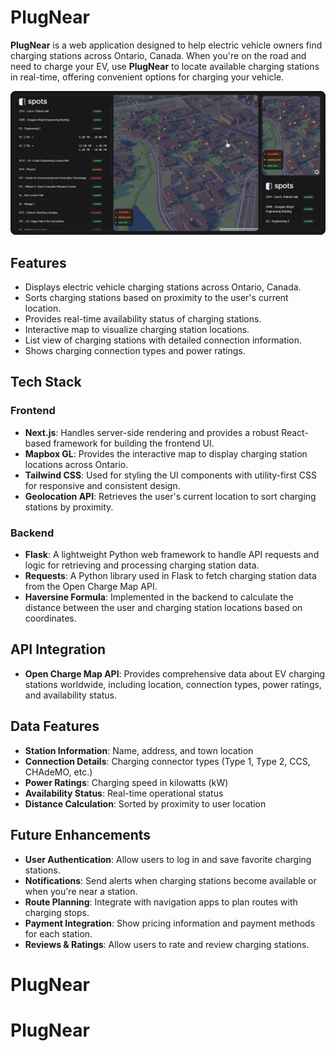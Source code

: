 # PlugNear

**PlugNear** is a web application designed to help electric vehicle owners find charging stations across Ontario, Canada. When you're on the road and need to charge your EV, use **PlugNear** to locate available charging stations in real-time, offering convenient options for charging your vehicle.

![alt text](SpotsDemoImage.png)

## Features

-   Displays electric vehicle charging stations across Ontario, Canada.
-   Sorts charging stations based on proximity to the user's current location.
-   Provides real-time availability status of charging stations.
-   Interactive map to visualize charging station locations.
-   List view of charging stations with detailed connection information.
-   Shows charging connection types and power ratings.

## Tech Stack

### Frontend

-   **Next.js**: Handles server-side rendering and provides a robust React-based framework for building the frontend UI.
-   **Mapbox GL**: Provides the interactive map to display charging station locations across Ontario.
-   **Tailwind CSS**: Used for styling the UI components with utility-first CSS for responsive and consistent design.
-   **Geolocation API**: Retrieves the user's current location to sort charging stations by proximity.

### Backend

-   **Flask**: A lightweight Python web framework to handle API requests and logic for retrieving and processing charging station data.
-   **Requests**: A Python library used in Flask to fetch charging station data from the Open Charge Map API.
-   **Haversine Formula**: Implemented in the backend to calculate the distance between the user and charging station locations based on coordinates.

## API Integration

-   **Open Charge Map API**: Provides comprehensive data about EV charging stations worldwide, including location, connection types, power ratings, and availability status.

## Data Features

-   **Station Information**: Name, address, and town location
-   **Connection Details**: Charging connector types (Type 1, Type 2, CCS, CHAdeMO, etc.)
-   **Power Ratings**: Charging speed in kilowatts (kW)
-   **Availability Status**: Real-time operational status
-   **Distance Calculation**: Sorted by proximity to user location

## Future Enhancements

-   **User Authentication**: Allow users to log in and save favorite charging stations.
-   **Notifications**: Send alerts when charging stations become available or when you're near a station.
-   **Route Planning**: Integrate with navigation apps to plan routes with charging stops.
-   **Payment Integration**: Show pricing information and payment methods for each station.
-   **Reviews & Ratings**: Allow users to rate and review charging stations.
# PlugNear
# PlugNear
